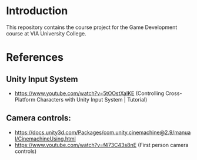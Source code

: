 # Introduction
This repository contains the course project for the Game Development course at VIA University College. 

# References
## Unity Input System
- https://www.youtube.com/watch?v=5tOOstXaIKE (Controlling Cross-Platform Characters with Unity Input System | Tutorial)
## Camera controls:
- https://docs.unity3d.com/Packages/com.unity.cinemachine@2.9/manual/CinemachineUsing.html
- https://www.youtube.com/watch?v=f473C43s8nE (First person camera controls)
